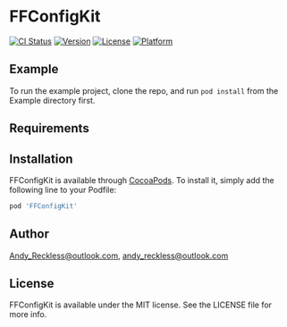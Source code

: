 # FFConfigKit

[![CI Status](https://img.shields.io/travis/Andy_Reckless@outlook.com/FFConfigKit.svg?style=flat)](https://travis-ci.org/Andy_Reckless@outlook.com/FFConfigKit)
[![Version](https://img.shields.io/cocoapods/v/FFConfigKit.svg?style=flat)](https://cocoapods.org/pods/FFConfigKit)
[![License](https://img.shields.io/cocoapods/l/FFConfigKit.svg?style=flat)](https://cocoapods.org/pods/FFConfigKit)
[![Platform](https://img.shields.io/cocoapods/p/FFConfigKit.svg?style=flat)](https://cocoapods.org/pods/FFConfigKit)

## Example

To run the example project, clone the repo, and run `pod install` from the Example directory first.

## Requirements

## Installation

FFConfigKit is available through [CocoaPods](https://cocoapods.org). To install
it, simply add the following line to your Podfile:

```ruby
pod 'FFConfigKit'
```

## Author

Andy_Reckless@outlook.com, andy_reckless@outlook.com

## License

FFConfigKit is available under the MIT license. See the LICENSE file for more info.
